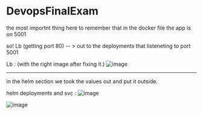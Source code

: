 # DevopsFinalExam
the most importnt thing here to remember that in the docker file the app is on 5001

so! 
Lb (getting port 80) -- > out to the deployments that listeneting to port 5001

Lb : (with the right image after fixing it.)
![image](https://github.com/user-attachments/assets/aa6d670f-dd32-4ff4-9ed4-98807d94d29e)

---

in the helm section we took the values out and put it outside.

helm deployments and svc : 
![image](https://github.com/user-attachments/assets/506ea819-ff52-4f1f-8035-2c16b58c97ce)

![image](https://github.com/user-attachments/assets/d47bc1b9-7d1c-4cab-9050-fd1b85f9d0e3)

